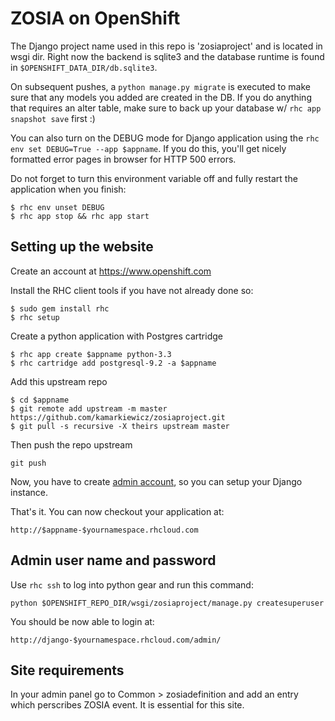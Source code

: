 ZOSIA on OpenShift
===================

The Django project name used in this repo
is 'zosiaproject' and is located in wsgi dir.  Right now the
backend is sqlite3 and the database runtime is found in
`$OPENSHIFT_DATA_DIR/db.sqlite3`.

On subsequent pushes, a `python manage.py migrate` is executed to make
sure that any models you added are created in the DB.  If you do
anything that requires an alter table, make sure to back up your
database w/ `rhc app snapshot save` first :)

You can also turn on the DEBUG mode for Django application using the
`rhc env set DEBUG=True --app $appname`. If you do this, you'll get
nicely formatted error pages in browser for HTTP 500 errors.

Do not forget to turn this environment variable off and fully restart
the application when you finish:

```
$ rhc env unset DEBUG
$ rhc app stop && rhc app start
```

Setting up the website
----------------------

Create an account at https://www.openshift.com

Install the RHC client tools if you have not already done so:
    
    $ sudo gem install rhc
    $ rhc setup

Create a python application with Postgres cartridge

    $ rhc app create $appname python-3.3
    $ rhc cartridge add postgresql-9.2 -a $appname

Add this upstream repo

    $ cd $appname
    $ git remote add upstream -m master https://github.com/kamarkiewicz/zosiaproject.git
    $ git pull -s recursive -X theirs upstream master

Then push the repo upstream

    git push

Now, you have to create [admin account](#admin-user-name-and-password), so you 
can setup your Django instance.
	
That's it. You can now checkout your application at:

    http://$appname-$yournamespace.rhcloud.com

Admin user name and password
----------------------------
Use `rhc ssh` to log into python gear and run this command:

	python $OPENSHIFT_REPO_DIR/wsgi/zosiaproject/manage.py createsuperuser

You should be now able to login at:

	http://django-$yournamespace.rhcloud.com/admin/

Site requirements
-----------------
In your admin panel go to Common > zosiadefinition and add an entry which perscribes
ZOSIA event. It is essential for this site.
